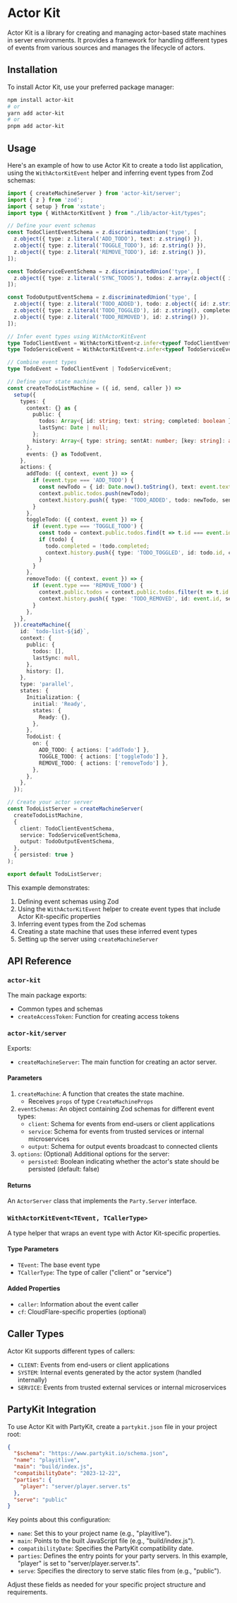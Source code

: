 # Actor Kit

Actor Kit is a library for creating and managing actor-based state machines in server environments. It provides a framework for handling different types of events from various sources and manages the lifecycle of actors.

## Installation

To install Actor Kit, use your preferred package manager:

```bash
npm install actor-kit
# or
yarn add actor-kit
# or
pnpm add actor-kit
```

## Usage

Here's an example of how to use Actor Kit to create a todo list application, using the `WithActorKitEvent` helper and inferring event types from Zod schemas:

```typescript
import { createMachineServer } from 'actor-kit/server';
import { z } from 'zod';
import { setup } from 'xstate';
import type { WithActorKitEvent } from "./lib/actor-kit/types";

// Define your event schemas
const TodoClientEventSchema = z.discriminatedUnion('type', [
  z.object({ type: z.literal('ADD_TODO'), text: z.string() }),
  z.object({ type: z.literal('TOGGLE_TODO'), id: z.string() }),
  z.object({ type: z.literal('REMOVE_TODO'), id: z.string() }),
]);

const TodoServiceEventSchema = z.discriminatedUnion('type', [
  z.object({ type: z.literal('SYNC_TODOS'), todos: z.array(z.object({ id: z.string(), text: z.string(), completed: z.boolean() })) }),
]);

const TodoOutputEventSchema = z.discriminatedUnion('type', [
  z.object({ type: z.literal('TODO_ADDED'), todo: z.object({ id: z.string(), text: z.string(), completed: z.boolean() }) }),
  z.object({ type: z.literal('TODO_TOGGLED'), id: z.string(), completed: z.boolean() }),
  z.object({ type: z.literal('TODO_REMOVED'), id: z.string() }),
]);

// Infer event types using WithActorKitEvent
type TodoClientEvent = WithActorKitEvent<z.infer<typeof TodoClientEventSchema>, "client">;
type TodoServiceEvent = WithActorKitEvent<z.infer<typeof TodoServiceEventSchema>, "service">;

// Combine event types
type TodoEvent = TodoClientEvent | TodoServiceEvent;

// Define your state machine
const createTodoListMachine = ({ id, send, caller }) =>
  setup({
    types: {
      context: {} as {
        public: {
          todos: Array<{ id: string; text: string; completed: boolean }>;
          lastSync: Date | null;
        };
        history: Array<{ type: string; sentAt: number; [key: string]: any }>;
      },
      events: {} as TodoEvent,
    },
    actions: {
      addTodo: ({ context, event }) => {
        if (event.type === 'ADD_TODO') {
          const newTodo = { id: Date.now().toString(), text: event.text, completed: false };
          context.public.todos.push(newTodo);
          context.history.push({ type: 'TODO_ADDED', todo: newTodo, sentAt: Date.now() });
        }
      },
      toggleTodo: ({ context, event }) => {
        if (event.type === 'TOGGLE_TODO') {
          const todo = context.public.todos.find(t => t.id === event.id);
          if (todo) {
            todo.completed = !todo.completed;
            context.history.push({ type: 'TODO_TOGGLED', id: todo.id, completed: todo.completed, sentAt: Date.now() });
          }
        }
      },
      removeTodo: ({ context, event }) => {
        if (event.type === 'REMOVE_TODO') {
          context.public.todos = context.public.todos.filter(t => t.id !== event.id);
          context.history.push({ type: 'TODO_REMOVED', id: event.id, sentAt: Date.now() });
        }
      },
    },
  }).createMachine({
    id: `todo-list-${id}`,
    context: {
      public: {
        todos: [],
        lastSync: null,
      },
      history: [],
    },
    type: 'parallel',
    states: {
      Initialization: {
        initial: 'Ready',
        states: {
          Ready: {},
        },
      },
      TodoList: {
        on: {
          ADD_TODO: { actions: ['addTodo'] },
          TOGGLE_TODO: { actions: ['toggleTodo'] },
          REMOVE_TODO: { actions: ['removeTodo'] },
        },
      },
    },
  });

// Create your actor server
const TodoListServer = createMachineServer(
  createTodoListMachine,
  {
    client: TodoClientEventSchema,
    service: TodoServiceEventSchema,
    output: TodoOutputEventSchema,
  },
  { persisted: true }
);

export default TodoListServer;
```

This example demonstrates:

1. Defining event schemas using Zod
2. Using the `WithActorKitEvent` helper to create event types that include Actor Kit-specific properties
3. Inferring event types from the Zod schemas
4. Creating a state machine that uses these inferred event types
5. Setting up the server using `createMachineServer`

## API Reference

### `actor-kit`

The main package exports:

- Common types and schemas
- `createAccessToken`: Function for creating access tokens

### `actor-kit/server`

Exports:

- `createMachineServer`: The main function for creating an actor server.

#### Parameters

1. `createMachine`: A function that creates the state machine.
   - Receives `props` of type `CreateMachineProps`
2. `eventSchemas`: An object containing Zod schemas for different event types:
   - `client`: Schema for events from end-users or client applications
   - `service`: Schema for events from trusted services or internal microservices
   - `output`: Schema for output events broadcast to connected clients
3. `options`: (Optional) Additional options for the server:
   - `persisted`: Boolean indicating whether the actor's state should be persisted (default: false)

#### Returns

An `ActorServer` class that implements the `Party.Server` interface.

### `WithActorKitEvent<TEvent, TCallerType>`

A type helper that wraps an event type with Actor Kit-specific properties.

#### Type Parameters

- `TEvent`: The base event type
- `TCallerType`: The type of caller ("client" or "service")

#### Added Properties

- `caller`: Information about the event caller
- `cf`: CloudFlare-specific properties (optional)

## Caller Types

Actor Kit supports different types of callers:

- `CLIENT`: Events from end-users or client applications
- `SYSTEM`: Internal events generated by the actor system (handled internally)
- `SERVICE`: Events from trusted external services or internal microservices

## PartyKit Integration

To use Actor Kit with PartyKit, create a `partykit.json` file in your project root:

```json
{
  "$schema": "https://www.partykit.io/schema.json",
  "name": "playitlive",
  "main": "build/index.js",
  "compatibilityDate": "2023-12-22",
  "parties": {
    "player": "server/player.server.ts"
  },
  "serve": "public"
}
```

Key points about this configuration:

- `name`: Set this to your project name (e.g., "playitlive").
- `main`: Points to the built JavaScript file (e.g., "build/index.js").
- `compatibilityDate`: Specifies the PartyKit compatibility date.
- `parties`: Defines the entry points for your party servers. In this example, "player" is set to "server/player.server.ts".
- `serve`: Specifies the directory to serve static files from (e.g., "public").

Adjust these fields as needed for your specific project structure and requirements.